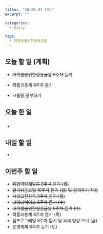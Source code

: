 ```yaml
---
title:  "20.05.07 (목)"
excerpt: ""

categories:
  - Diary

tags:
  - 대학생을위한실용금융
---
```


## 오늘 할 일 (계획)

- ~~대학생을위한실용금융 9주차 듣기~~
- 확률과통계 8주차 듣기

- 크롤링 공부하기


## 오늘 한 일

- ##### 


## 내일 할 일

- 



## 이번주 할 일

- ~~취업역량개발론 8주차 듣기 (월)~~
- ~~알기쉬운코딩 10주차 듣기 (월) 및 강의후기 작성~~
- ~~서양고전강독 9주차 듣기 (월)~~
- ~~데이터베이스 8주차 듣기 (수)~~
- ~~대학생을위한실용금융 9주차 듣기 (수)~~
- 확률과통계 8주차 듣기 (목)
- 웹프로그래밍 8주차 듣기 및 과제 영상 보기 (금)
- 운영체제 8주차 듣기 (토)